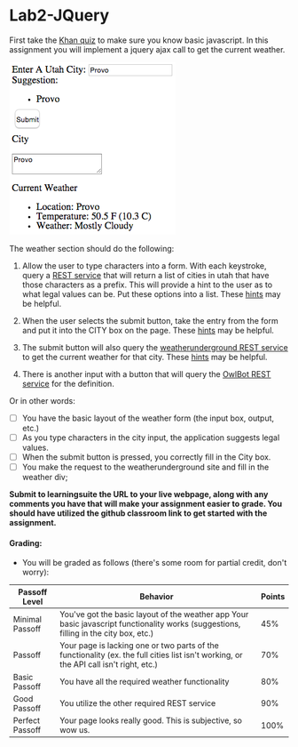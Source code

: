 # Lab2-JQuery
First take the <a href="https://www.khanacademy.org/computing/computer-programming/html-css-js/html-css-js-intro/e/quiz--javascript-recap">Khan quiz</a> to make sure you know basic javascript. In this assignment you will implement a jquery ajax call to get the current weather. 

![Example of Weather Page](Screen%20Shot%202015-02-20%20at%202.05.21%20PM.png)

The weather section should do the following:

1) Allow the user to type characters into a form. With each keystroke, query a <a href="https://students.cs.byu.edu/~clement/CS360/ajax/getcity.cgi?q=P">REST service</a> that will return a list of cities in utah that have those characters as a prefix. This will provide a hint to the user as to what legal values can be. Put these options into a list. These <a href="http://bioresearch.byu.edu/cs260/jquery/Lab1.html">hints</a> may be helpful.

2) When the user selects the submit button, take the entry from the form and put it into the CITY box on the page. These <a href="http://bioresearch.byu.edu/cs260/jquery/Lab2.html">hints</a> may be helpful.

3) The submit button will also query the <a href="http://www.wunderground.com/weather/api/d/docs">weatherunderground REST service</a> to get the current weather for that city. These <a href="http://students.cs.byu.edu/~clement/CS360/jquery/Lab3.html">hints</a> may be helpful.

4) There is another input with a button that will query the [OwlBot REST service](https://owlbot.info/api/v1/dictionary/example) for the definition.

Or in other words:

- [ ] You have the basic layout of the weather form (the input box, output, etc.)
- [ ] As you type characters in the city input, the application suggests legal values.
- [ ] When the submit button is pressed, you correctly fill in the City box.
- [ ] You make the request to the weatherunderground site and fill in the weather div;

**Submit to learningsuite the URL to your live webpage, along with any comments you have that will make your assignment easier to grade. You should have utilized the github classroom link to get started with the assignment.**

#### Grading:


- You will be graded as follows (there's some room for partial credit, don't worry):


Passoff Level | Behavior | Points
--- | --- | ---
Minimal Passoff | You've got the basic layout of the weather app Your basic javascript functionality works (suggestions, filling in the city box, etc.) | 45%
Passoff | Your page is lacking one or two parts of the functionality (ex. the full cities list isn't working, or the API call isn't right, etc.) |	70%
Basic Passoff | You have all the required weather functionality | 80%
Good Passoff | You utilize the other required REST service | 90%
Perfect Passoff | Your page looks really good. This is subjective, so wow us. | 100%

